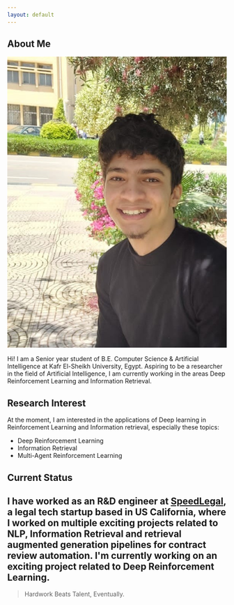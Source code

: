 ```yaml
---
layout: default
---
```


## About Me

<img class="profile-picture" src="personal picture.jpg">

Hi! I am a Senior year student of B.E. Computer Science & Artificial Intelligence at Kafr El-Sheikh University, Egypt. Aspiring to be a researcher in the field of Artificial Intelligence, I am currently working in the areas Deep Reinforcement Learning and Information Retrieval.

## Research Interest

At the moment, I am interested in the applications of Deep learning in Reinforcement Learning and Information retrieval, especially these topics: 
- Deep Reinforcement Learning
- Information Retrieval
- Multi-Agent Reinforcement Learning

## Current Status

I have worked as an R&D engineer at [SpeedLegal](https://speedlegal.io/), a legal tech startup based in US California, where I worked on multiple exciting projects related to NLP, Information Retrieval and retrieval augmented generation pipelines for contract review automation. I'm currently working on an exciting project related to Deep Reinforcement Learning.
---

> Hardwork Beats Talent, Eventually.
